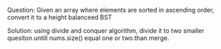 Question:
    Given an array where elements are sorted in ascending order, convert it
    to a height balanceed BST

Solution:
    using divide and conquer algorithm, divide it to two smaller quesiton.untill
    nums.size() equal one or two.than merge.
